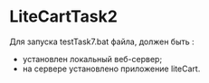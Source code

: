 # LiteCartTask2
Для запуска testTask7.bat файла, должен быть :
- установлен локальный веб-сервер;
- на сервере установлено приложение liteCart.
